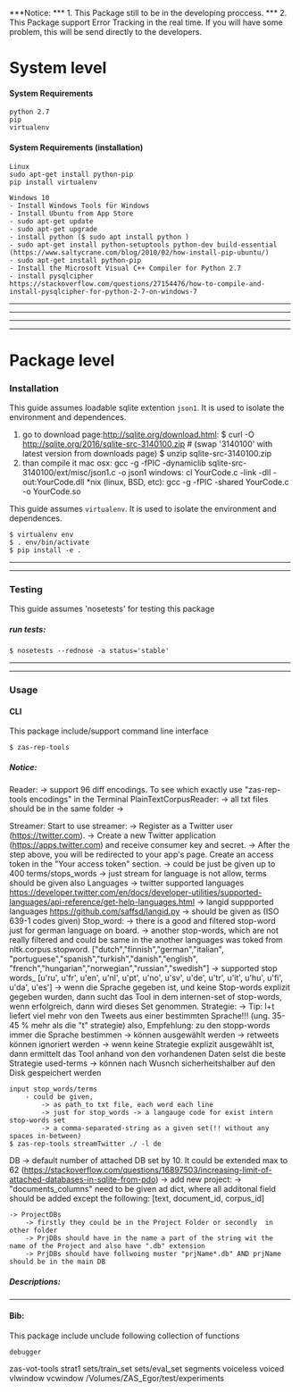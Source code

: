 ***Notice: 
*** 1. This Package still to be in the developing proccess.
*** 2. This Package support Error Tracking in the real time. If you will have some problem, this will be send directly to the developers. 

# System level

#### System Requirements

    python 2.7
    pip
    virtualenv 

#### System Requirements (installation)
    Linux
    sudo apt-get install python-pip
    pip install virtualenv 

    Windows 10
    - Install Windows Tools für Windows
    - Install Ubuntu from App Store
    - sudo apt-get update
    - sudo apt-get upgrade
    - install python ($ sudo apt install python )
    - sudo apt-get install python-setuptools python-dev build-essential (https://www.saltycrane.com/blog/2010/02/how-install-pip-ubuntu/) 
    - sudo apt-get install python-pip
    - Install the Microsoft Visual C++ Compiler for Python 2.7
    - install pysqlcipher https://stackoverflow.com/questions/27154476/how-to-compile-and-install-pysqlcipher-for-python-2-7-on-windows-7
---

---
---
---




# Package level

### Installation 

This guide assumes loadable sqlite extention `json1`. It is used to isolate the environment and dependences.
1. go to download page:http://sqlite.org/download.html:
    $ curl -O http://sqlite.org/2016/sqlite-src-3140100.zip # (swap '3140100' with latest version from downloads page)
    $ unzip sqlite-src-3140100.zip
2. than compile it 
    mac osx: gcc -g -fPIC -dynamiclib sqlite-src-3140100/ext/misc/json1.c -o json1
    windows: cl YourCode.c -link -dll -out:YourCode.dll
    *nix (linux, BSD, etc): gcc -g -fPIC -shared YourCode.c -o YourCode.so



This guide assumes `virtualenv`. It is used to isolate the environment and dependences.

    $ virtualenv env 
    $ . env/bin/activate
    $ pip install -e .
---
---





### Testing
This guide assumes 'nosetests' for testing this package 

##### run tests: 

    $ nosetests --rednose -a status='stable'
    
<!-- ##### Errors

Those 2 types of errors are allowed during the testing process (Overall there is 3 errors):

1. "ImportError: C extension: hashtable not built. If you want to import pandas from the source directory, you may need to run 'python setup.py build_ext --inplace --force' to build the C extensions first."
2. "\__name__ must be set to a string object" -->

---
---
<!-- 

### Additional Data 
##### Test Corpora 
This package contains 3 tests corpora. You will find them here:

    'twotxt_corpus_tools/twotxt_corpus_tools/test_corpora' 
--- -->

### __Usage__
#### __CLI__
This package include/support command line interface 

    $ zas-rep-tools
<!--     **if you want to give current path
    $ (pwd; echo segments; echo vot; echo votvoiced;) | xargs zas-vot-tools
    $ zas-vot-tools . segments vot votvoiced
    --> 
<!-- Following tools can be used with 'corpus-tools':

    annotate
    mkcorp
    tfidf -->


##### __Notice:__   

Reader:
    -> support 96 diff encodings. To see which exactly use "zas-rep-tools encodings" in the Terminal
    PlainTextCorpusReader:
        -> all txt files should be in the same folder
        -> 

Streamer:
    Start to use streamer:
    -> Register as a Twitter user (https://twitter.com).
    -> Create a new Twitter application (https://apps.twitter.com) and receive consumer key and secret.
    -> After the step above, you will be redirected to your app's page. Create an access token in the "Your access token" section.
    -> could be just be given up to 400 terms/stops_words
    -> just stream for language is not allow, terms should be given also 
    Languages
        -> twitter supported languages
            https://developer.twitter.com/en/docs/developer-utilities/supported-languages/api-reference/get-help-languages.html
        -> langid suppported languages
            https://github.com/saffsd/langid.py
        -> should be given as (ISO 639-1 codes given) 
    Stop_word:
        -> there is a good and filtered stop-word just for german language on board. 
        -> another stop-words, which are not really filtered and could be same in the another languages was toked from nltk.corpus.stopword. ["dutch","finnish","german","italian", "portuguese","spanish","turkish","danish","english", "french","hungarian","norwegian","russian","swedish"]
        -> supported stop words_ [u'ru', u'fr', u'en', u'nl', u'pt', u'no', u'sv', u'de', u'tr', u'it', u'hu', u'fi', u'da', u'es']
        -> wenn die Sprache gegeben ist, und keine Stop-words explizit gegeben wurden, dann sucht das Tool in dem internen-set of stop-words, wenn erfolgreich, dann wird dieses Set genommen. 
    Strategie:
        ->  Tip: l+t liefert viel mehr von den Tweets aus einer bestimmten Sprache!!! (ung. 35-45 % mehr als die "t" strategie) also, Empfehlung: zu den stopp-words immer die Sprache bestimmen
        -> können ausgewählt werden
        -> retweets können ignoriert werden
        -> wenn keine Strategie explizit ausgewählt ist, dann ermittelt das Tool anhand von den vorhandenen Daten selst die beste Strategie 
    used-terms
        -> können nach Wusnch sicherheitshalber auf den Disk gespeichert werden

    input stop_words/terms
        - could be given, 
            -> as path_to txt file, each word each line
            -> just for stop_words -> a langauge code for exist intern stop-words set
            -> a comma-separated-string as a given set(!! without any spaces in-between) 
    $ zas-rep-tools streamTwitter ./ -l de


DB
    -> default number of attached DB set by 10. It could be extended max to 62 (https://stackoverflow.com/questions/16897503/increasing-limit-of-attached-databases-in-sqlite-from-pdo)
    -> add new project:
        -> "documents_columns" need to be given ad dict, where all additonal field should be 
        added except the following: [text, document_id, corpus_id]


    -> ProjectDBs
        -> firstly they could be in the Project Folder or secondly  in other folder 
        -> PrjDBs should have in the name a part of the string wit the name of the Project and also have ".db" extension 
        -> PrjDBs should have follwoing muster "prjName*.db" AND prjName should be in the main DB


##### __Descriptions:__   
<!-- 
1.  __annotate__    

    __Usage:__ corpus-tools annotate [OPTIONS] PATHS_TO_REFERENZ_CORPORA 
PATHS_TO_CORPORA_TO_ANNOTATE KEY_WORDS FEATURES

    __Options__:   
        __-s, --save_in PATH__  Enter path to save annotated corpora   
        __-afh, --ask_for_help (True/False)__ Ask client/user for help during annotations prozess   
        __-n, --number_of_top_results INTEGER__ How much top results of tfidf should be used   
        __-ss, --show_statistics (True/False)__ How much top results of tfidf  should be used   
        __-sa, --show_attention (True/False)__ Show attention message, if  something are wrong during tfidf  computations process   
        __-nr, --ngram_range <INTEGER INTEGER>...__   Enter ngramm range, for tfidf algorithm. *for using ngramms   
        __-l, --language TEXT (german|english)__ Enter corpora language   
        __-sr, --show_rules  True|False__ Print found rules(top tfidf)   
        __-stem, --stemm   (True|False)__ Stemmen corpora       
        __-min, --min_df INTEGER__     Is used for removing terms that appear too  infrequently. #for tfidf     
        __-max, --max_df FLOAT__   Is used for removing terms that appear too frequently, also known as "corpus-specific stop words" #for tfidf  
        __-r, --report (True|False)__     Print Annotations Report  
        __--help__          Show this message and exit.     

    __Examples__:   
    *if __one input corpus__ is given*

    ```
    $ corpus-tools annotate csl_corp.txt pc_brack.txt 'Betriebssystem, HDD' ''{computer.os}', '{computer.hard_drive}''
    ```
    
    *if __many input corpora__ are given*
    ```
    $ corpus-tools annotate 'csl_corp.txt, pc_corp.txt' 'pc_brack.txt, csl_corp.txt' 'Betriebssystem, HDD' ''{computer.os}', '{computer.hard_drive}''
    ```
    *Using some __options__*
    ```
    corpus-tools annotate 'DE/BNP_Paribas_cleaned.txt, DE/CS_AnnualReport_DE_cleaned.txt, DE/CS-Newsletter-DE_cleaned.txt' DE/BNP_Paribas_cleaned.txt 'Performance' '{FUND:PERFORMANCE}'  -n 5  -ss True  -nr 1 5 -sr True -afh True -sa True
    ```
    
2. __mkcorp__    

    __Usage:__ corpus-tools mkcorp [OPTIONS] [PATHS]...
    
    __Options:__   
    __-sav, --save_in PATH__     Enter path to save exported corpora   
    __-cat, --category TEXT__    Enter category name, if you want to insert this tag into corpus    
    __-exp, --type_of_export TEXT (txt)__     Enter data type for export corpora.     
    __-imp, --type_of_import TEXT (txt|csv)__ )    Enter data type for import corpora  *necessary, if file extension is not given.    
    __-tef, --text_field TEXT__         To change default Text-Field-Designation  *only for CSV File.    
    __-urf, --url_field TEXT__  To change default URL-Field-Designation *only for CSV File.    
    __-tif, --titel_field TEXT__    To change default Titel-Field-Designation *only for CSV File.    
    __-idf, --id_field TEXT__     To change default ID-Field-Designation *only for CSV File.    
    __-ice, --ingnore_content_err (True/False)__ Ignore all content validations errors *only for CSV File.    
    __-vae, --valid_err(True/False)__ See all validations errors  *only for CSV File.    
    __--help__         Show this message and exit.    

    __Examples:__
    FOR STANDARD(product description corpora) CSV HEADERS [Titel, Text, URL, ...]
    *without otions:*
     ```
    corpus-tools mkcorp notebooks-brack.ch.pl.csv pc-brack.ch.pl.csv
     ```
    *with some options*
     ```
     corpus-tools mkcorp notebooks-brack.ch.pl.csv pc-brack.ch.pl.csv -sav mkcorp -cat computer -vae True
      ```
      
      FOR NOT-STANDARD CSV HEADERS [.....]
      *if you want to read csv-file with non-standard headers, you need to enter new headers name*
       ```
       corpus-tools mkcorp funds/BNP_Paribas_cleaned.csv -vae True -tif Fonds -tef Kommentar -sav mkcorp
        ```
      
     
3.  __tfidf__   

    __Usage__:  corpus-tools tfidf [OPTIONS] GIVEN_WORD [PATHS]  

    __*Options*__:       
    __-n, --number_of_top_results INTEGER__  How much top results of tfidf should be used   
    __-ss, --show_statistics (True/False)__      Show statistics while computation of tfidf    
    ___-sa, --show_attention (True/False)__ Show attention message, if something is wrong during tfidf computations process     
    __-nr, --ngram_range <INTEGER INTEGER>...___ Enter ngramm range, for tfidf algorithm. *for using ngramms    
    ___-l, --language TEXT  (german|english)___ Enter corpora language    
    __-stem, --stemm  (True|False)__ Stemmen corpora    
    __-min, --min_df INTEGER|FLOAT__ Is used for removing terms that appear too infrequently. #for tfidf     
    __-max, --max_df INTEGER|FLOAT__ Is used for removing terms thatappear too frequently, also known as  "corpus-specific stop words" #for tfidf     
    __-uad, --use_as_document TEXT (texts|sents|corpus)__ Use as documents for tfidf computations *for tfidf     
    __--help__      Show this message and exit.    

    __Examples__:    
    *without options*  
    ```
    corpus-tools tfidf Betriebssystem csl_corp.txt pc_brack.txt
    ```
    with some options  
     ```
     corpus-tools tfidf Performance ACATIS_examples.txt     BNP_Paribas_cleaned.txt MMD_cleaned.txt -n 10 -nr 1 3 -stem True -l german -max 0.5 -min 1
     ```
---

##### Classes   
This package include: 7 independed classes:   

    Corpus; include (Text, Sentence)
    Exporter
    Reader
    Statistics
    Annotator


###### Statistics   
Following parameters can be used:

1. __use_as_document__:('Text'/'Corpus'/'Sentences') for fix on, what par of corpus/corpora will be used as documents.      
2. __number_of_top_results__:(Number) Number of and results/rules   
3. __stemm__(True/False): should text to be stemmed    
4. __ngram_range__(Number_up,Number_to): which ngramm should be account while computations prozess    
5. __show_statistics__(True/False): should be statistics showed during prozess   
6. __show_attention__(True/False): should be some heplfull message showed or not. sometimes it is possible to predict, if end result will be good or not  
7. __ask_user_for_help__(True/false): Should user be asked for help during tfidf computational process   
8. __language__(german/english):    

---

##### Scripts
This package include following scripts:

    sent_segmentator
     -->
---
#### Bib:
This package include unclude following collection of functions 

    debugger




zas-vot-tools strat1 sets/train_set sets/eval_set  segments voiceless voiced vlwindow vcwindow /Volumes/ZAS_Egor/test/experiments


















